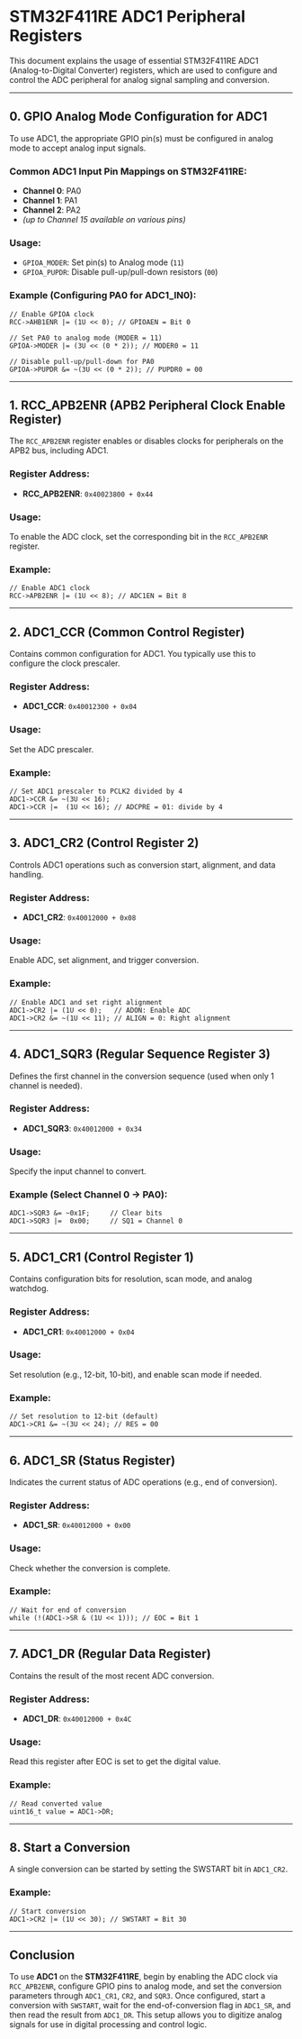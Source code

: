 # STM32F411RE ADC1 Peripheral Registers

This document explains the usage of essential STM32F411RE ADC1 (Analog-to-Digital Converter) registers, which are used to configure and control the ADC peripheral for analog signal sampling and conversion.

---

## 0. GPIO Analog Mode Configuration for ADC1

To use ADC1, the appropriate GPIO pin(s) must be configured in analog mode to accept analog input signals.

### Common ADC1 Input Pin Mappings on STM32F411RE:
- **Channel 0**: PA0  
- **Channel 1**: PA1  
- **Channel 2**: PA2  
- *(up to Channel 15 available on various pins)*

### Usage:
- `GPIOA_MODER`: Set pin(s) to Analog mode (`11`)
- `GPIOA_PUPDR`: Disable pull-up/pull-down resistors (`00`)

### Example (Configuring PA0 for ADC1_IN0):
```
// Enable GPIOA clock
RCC->AHB1ENR |= (1U << 0); // GPIOAEN = Bit 0

// Set PA0 to analog mode (MODER = 11)
GPIOA->MODER |= (3U << (0 * 2)); // MODER0 = 11

// Disable pull-up/pull-down for PA0
GPIOA->PUPDR &= ~(3U << (0 * 2)); // PUPDR0 = 00
```

---

## 1. RCC_APB2ENR (APB2 Peripheral Clock Enable Register)

The `RCC_APB2ENR` register enables or disables clocks for peripherals on the APB2 bus, including ADC1.

### Register Address:
- **RCC_APB2ENR**: `0x40023800 + 0x44`

### Usage:
To enable the ADC clock, set the corresponding bit in the `RCC_APB2ENR` register.

### Example:
```
// Enable ADC1 clock
RCC->APB2ENR |= (1U << 8); // ADC1EN = Bit 8
```

---

## 2. ADC1_CCR (Common Control Register)

Contains common configuration for ADC1. You typically use this to configure the clock prescaler.

### Register Address:
- **ADC1_CCR**: `0x40012300 + 0x04`

### Usage:
Set the ADC prescaler.

### Example:
```
// Set ADC1 prescaler to PCLK2 divided by 4
ADC1->CCR &= ~(3U << 16);
ADC1->CCR |=  (1U << 16); // ADCPRE = 01: divide by 4
```

---

## 3. ADC1_CR2 (Control Register 2)

Controls ADC1 operations such as conversion start, alignment, and data handling.

### Register Address:
- **ADC1_CR2**: `0x40012000 + 0x08`

### Usage:
Enable ADC, set alignment, and trigger conversion.

### Example:
```
// Enable ADC1 and set right alignment
ADC1->CR2 |= (1U << 0);   // ADON: Enable ADC
ADC1->CR2 &= ~(1U << 11); // ALIGN = 0: Right alignment
```

---

## 4. ADC1_SQR3 (Regular Sequence Register 3)

Defines the first channel in the conversion sequence (used when only 1 channel is needed).

### Register Address:
- **ADC1_SQR3**: `0x40012000 + 0x34`

### Usage:
Specify the input channel to convert.

### Example (Select Channel 0 → PA0):
```
ADC1->SQR3 &= ~0x1F;     // Clear bits
ADC1->SQR3 |=  0x00;     // SQ1 = Channel 0
```

---

## 5. ADC1_CR1 (Control Register 1)

Contains configuration bits for resolution, scan mode, and analog watchdog.

### Register Address:
- **ADC1_CR1**: `0x40012000 + 0x04`

### Usage:
Set resolution (e.g., 12-bit, 10-bit), and enable scan mode if needed.

### Example:
```
// Set resolution to 12-bit (default)
ADC1->CR1 &= ~(3U << 24); // RES = 00
```

---

## 6. ADC1_SR (Status Register)

Indicates the current status of ADC operations (e.g., end of conversion).

### Register Address:
- **ADC1_SR**: `0x40012000 + 0x00`

### Usage:
Check whether the conversion is complete.

### Example:
```
// Wait for end of conversion
while (!(ADC1->SR & (1U << 1))); // EOC = Bit 1
```

---

## 7. ADC1_DR (Regular Data Register)

Contains the result of the most recent ADC conversion.

### Register Address:
- **ADC1_DR**: `0x40012000 + 0x4C`

### Usage:
Read this register after EOC is set to get the digital value.

### Example:
```
// Read converted value
uint16_t value = ADC1->DR;
```

---

## 8. Start a Conversion

A single conversion can be started by setting the SWSTART bit in `ADC1_CR2`.

### Example:
```
// Start conversion
ADC1->CR2 |= (1U << 30); // SWSTART = Bit 30
```

---

## Conclusion

To use **ADC1** on the **STM32F411RE**, begin by enabling the ADC clock via `RCC_APB2ENR`, configure GPIO pins to analog mode, and set the conversion parameters through `ADC1_CR1`, `CR2`, and `SQR3`. Once configured, start a conversion with `SWSTART`, wait for the end-of-conversion flag in `ADC1_SR`, and then read the result from `ADC1_DR`. This setup allows you to digitize analog signals for use in digital processing and control logic.